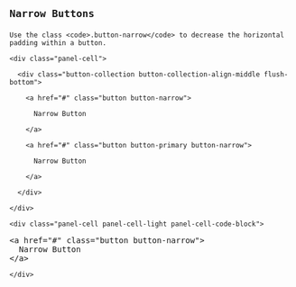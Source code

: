 <!-- =================================================
BEGIN: Narrow Buttons
================================================== -->

<section id="buttons-narrow">

  <h1>

    Narrow Buttons

  </h1>

  <p>

    Use the class <code>.button-narrow</code> to decrease the horizontal padding within a button.

  </p>

  <!-- =================================================
  BEGIN: Example
  ================================================== -->

  <div class="panel flush-bottom">

    <div class="panel-cell">

      <div class="button-collection button-collection-align-middle flush-bottom">

        <a href="#" class="button button-narrow">

          Narrow Button

        </a>

        <a href="#" class="button button-primary button-narrow">

          Narrow Button

        </a>

      </div>

    </div>

    <div class="panel-cell panel-cell-light panel-cell-code-block">

<pre class="prettyprint transparent flush lang-html">
&lt;a href="#" class="button button-narrow"&gt;
  Narrow Button
&lt;/a&gt;
</pre>

    </div>

  </div>

  <!-- =================================================
  END: Example
  ================================================== -->

</section>

<!-- =================================================
END: Narrow Buttons
================================================== -->

